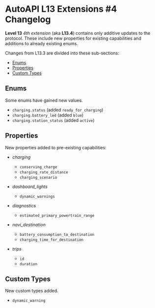 # AutoAPI L13 Extensions #4 Changelog

**Level 13** _4th extension_ (aka **L13.4**) contains only additive updates to the protocol.
These include new properties for existing capabilities and additions to already existing enums.

Changes from L13.3 are divided into these sub-sections:

* [Enums](#enums)
* [Properties](#properties)
* [Custom Types](#custom-types)


## Enums

Some enums have gained new values.

- `charging.status` (added `ready_for_charging`)
- `charging.battery_led` (added `blue`)
- `charging.station_status` (added `active`)


## Properties

New properties added to pre-existing capabilities:

- _charging_
  - `conserving_charge`
  - `charging_rate_distance`
  - `charging_scenario`

- *dashboard_lights*
  - `dynamic_warnings`

- _diagnostics_
  - `estimated_primary_powertrain_range`

- *navi_destination*
  - `battery_consumption_to_destination`
  - `charging_time_for_destination`

- _trips_
  - `id`
  - `duration`


## Custom Types

New custom types added.

- `dynamic_warning`
